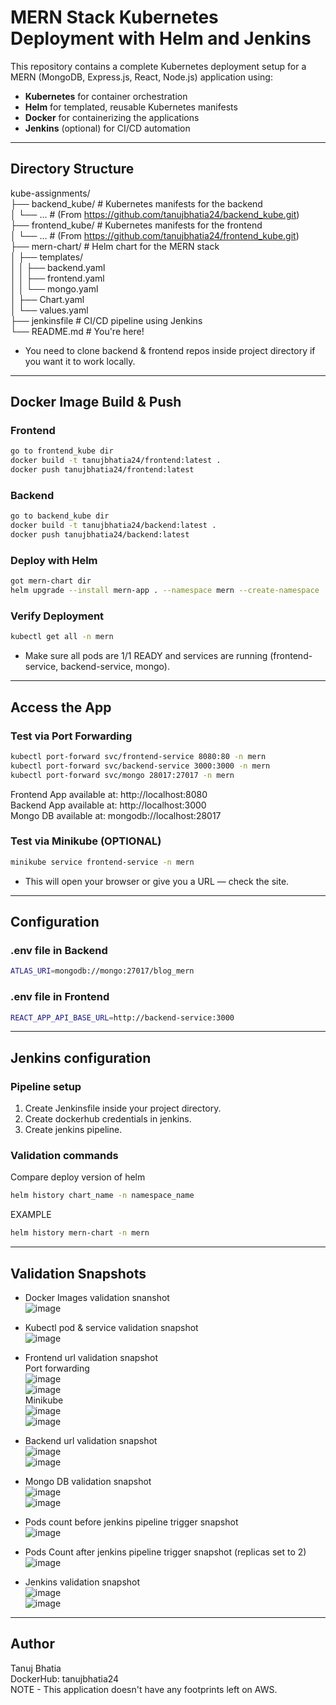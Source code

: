 # MERN Stack Kubernetes Deployment with Helm and Jenkins

This repository contains a complete Kubernetes deployment setup for a MERN (MongoDB, Express.js, React, Node.js) application using:
- **Kubernetes** for container orchestration
- **Helm** for templated, reusable Kubernetes manifests
- **Docker** for containerizing the applications
- **Jenkins** (optional) for CI/CD automation
---

## Directory Structure
kube-assignments/<br>
├── backend_kube/         # Kubernetes manifests for the backend<br>
│   └── ...               # (From https://github.com/tanujbhatia24/backend_kube.git)<br>
├── frontend_kube/        # Kubernetes manifests for the frontend<br>
│   └── ...               # (From https://github.com/tanujbhatia24/frontend_kube.git)<br>
├── mern-chart/           # Helm chart for the MERN stack<br>
│   ├── templates/<br>
│   │   ├── backend.yaml<br>
│   │   ├── frontend.yaml<br>
│   │   └── mongo.yaml<br>
│   ├── Chart.yaml<br>
│   └── values.yaml<br>
├── jenkinsfile           # CI/CD pipeline using Jenkins<br>
└── README.md             # You're here!<br>

- You need to clone backend & frontend repos inside project directory if you want it to work locally.
---

## Docker Image Build & Push

### Frontend

```bash
go to frontend_kube dir
docker build -t tanujbhatia24/frontend:latest .
docker push tanujbhatia24/frontend:latest
```
### Backend
```bash
go to backend_kube dir
docker build -t tanujbhatia24/backend:latest .
docker push tanujbhatia24/backend:latest
```
### Deploy with Helm
```bash
got mern-chart dir
helm upgrade --install mern-app . --namespace mern --create-namespace
```
### Verify Deployment
```bash
kubectl get all -n mern
```
- Make sure all pods are 1/1 READY and services are running (frontend-service, backend-service, mongo).  
---

## Access the App 
### Test via Port Forwarding
```bash
kubectl port-forward svc/frontend-service 8080:80 -n mern
kubectl port-forward svc/backend-service 3000:3000 -n mern
kubectl port-forward svc/mongo 28017:27017 -n mern
```
Frontend App available at: http://localhost:8080<br>
Backend App available at: http://localhost:3000<br>
Mongo DB available at: mongodb://localhost:28017<br>

### Test via Minikube (OPTIONAL)
```bash
minikube service frontend-service -n mern
```
- This will open your browser or give you a URL — check the site.
---

## Configuration
### .env file in Backend
```bash
ATLAS_URI=mongodb://mongo:27017/blog_mern
```
### .env file in Frontend
```bash
REACT_APP_API_BASE_URL=http://backend-service:3000
```
---

## Jenkins configuration
### Pipeline setup
1. Create Jenkinsfile inside your project directory.
2. Create dockerhub credentials in jenkins.
3. Create jenkins pipeline.
### Validation commands
Compare deploy version of helm
```bash
helm history chart_name -n namespace_name
```
EXAMPLE 
```bash
helm history mern-chart -n mern
```
---


## Validation Snapshots
- Docker Images validation snanshot<br>
![image](https://github.com/user-attachments/assets/d7f5e3b1-aec3-4596-91a1-8942e1104090)<br>

- Kubectl pod & service validation snapshot<br>
![image](https://github.com/user-attachments/assets/4ca580b9-5af7-41c5-bb53-1f1716fd75e5)<br>

- Frontend url validation snapshot<br>
Port forwarding<br>
![image](https://github.com/user-attachments/assets/ae1dc45c-b973-4d02-ae69-ca070b67a5c4)<br>
![image](https://github.com/user-attachments/assets/427ecbd7-764e-4b37-9ebd-7f48cdefea41)<br>
Minikube<br>
![image](https://github.com/user-attachments/assets/23ede8ee-b997-403a-85f0-b7e2c46f90e0)<br>
![image](https://github.com/user-attachments/assets/0c89fb1b-1c47-4eeb-b65d-b8aa4a37adc1)<br>

- Backend url validation snapshot<br>
![image](https://github.com/user-attachments/assets/2cb7d179-68c7-4236-838c-f4b0c77fda12)<br>
![image](https://github.com/user-attachments/assets/feea7608-bf82-4880-a9c6-1ec16218b0e8)<br>

- Mongo DB validation snapshot<br>
![image](https://github.com/user-attachments/assets/d1826381-a98f-4425-a899-62e492cdbc61)<br>
![image](https://github.com/user-attachments/assets/7f8d9cd8-0581-4d4b-81e7-62bf65daffc1)<br>

- Pods count before jenkins pipeline trigger snapshot<br>
![image](https://github.com/user-attachments/assets/dda1f1b9-3343-42ac-9958-392a0f5b147c)<br>

- Pods Count after jenkins pipeline trigger snapshot (replicas set to 2)<br>
![image](https://github.com/user-attachments/assets/7f11ce62-5e55-4da6-9581-9382b2f6e254)<br>

- Jenkins validation snapshot<br>
![image](https://github.com/user-attachments/assets/48aa3ed1-9e76-4298-be63-d1f8eed72d56)<br>
![image](https://github.com/user-attachments/assets/f03795ee-8278-4255-9059-c689cdca9e24)<br>
---

## Author<br>
Tanuj Bhatia<br>
DockerHub: tanujbhatia24<br>
NOTE - This application doesn't have any footprints left on AWS.
